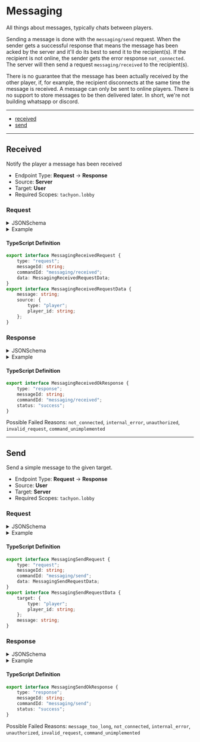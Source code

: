 <!-- THIS FILE IS AUTOMATICALLY GENERATED, PLEASE DO NOT EDIT IT MANUALLY -->

# Messaging

All things about messages, typically chats between players.

Sending a message is done with the `messaging/send` request. When the sender
gets a successful response that means the message has been acked by the server
and it'll do its best to send it to the recipient(s).
If the recipient is not online, the sender gets the error response `not_connected`.
The server will then send a request `messaging/received` to the recipient(s).

There is no guarantee that the message has been actually received by the other
player, if, for example, the recipient disconnects at the same time the message
is received. A message can only be sent to online players. There is no support
to store messages to be then delivered later. In short, we're not building
whatsapp or discord.

---
- [received](#received)
- [send](#send)
---

## Received

Notify the player a message has been received

- Endpoint Type: **Request** -> **Response**
- Source: **Server**
- Target: **User**
- Required Scopes: `tachyon.lobby`

### Request

<details>
<summary>JSONSchema</summary>

```json
{
    "title": "MessagingReceivedRequest",
    "tachyon": {
        "source": "server",
        "target": "user",
        "scopes": ["tachyon.lobby"]
    },
    "type": "object",
    "properties": {
        "type": { "const": "request" },
        "messageId": { "type": "string" },
        "commandId": { "const": "messaging/received" },
        "data": {
            "title": "MessagingReceivedRequestData",
            "type": "object",
            "properties": {
                "message": { "type": "string" },
                "source": {
                    "type": "object",
                    "properties": {
                        "type": { "const": "player" },
                        "player_id": { "type": "string" }
                    },
                    "required": ["type", "player_id"]
                }
            },
            "required": ["message", "source"]
        }
    },
    "required": ["type", "messageId", "commandId", "data"]
}

```
</details>

<details>
<summary>Example</summary>

```json
{
    "type": "request",
    "messageId": "Duis Lorem",
    "commandId": "messaging/received",
    "data": {
        "message": "Duis Lorem",
        "source": {
            "type": "player",
            "player_id": "Duis Lorem"
        }
    }
}
```
</details>

#### TypeScript Definition
```ts
export interface MessagingReceivedRequest {
    type: "request";
    messageId: string;
    commandId: "messaging/received";
    data: MessagingReceivedRequestData;
}
export interface MessagingReceivedRequestData {
    message: string;
    source: {
        type: "player";
        player_id: string;
    };
}
```
### Response

<details>
<summary>JSONSchema</summary>

```json
{
    "title": "MessagingReceivedResponse",
    "tachyon": {
        "source": "user",
        "target": "server",
        "scopes": ["tachyon.lobby"]
    },
    "anyOf": [
        {
            "title": "MessagingReceivedOkResponse",
            "type": "object",
            "properties": {
                "type": { "const": "response" },
                "messageId": { "type": "string" },
                "commandId": { "const": "messaging/received" },
                "status": { "const": "success" }
            },
            "required": ["type", "messageId", "commandId", "status"]
        },
        {
            "title": "MessagingReceivedFailResponse",
            "type": "object",
            "properties": {
                "type": { "const": "response" },
                "messageId": { "type": "string" },
                "commandId": { "const": "messaging/received" },
                "status": { "const": "failed" },
                "reason": {
                    "enum": [
                        "not_connected",
                        "internal_error",
                        "unauthorized",
                        "invalid_request",
                        "command_unimplemented"
                    ]
                },
                "details": { "type": "string" }
            },
            "required": ["type", "messageId", "commandId", "status", "reason"]
        }
    ]
}

```
</details>

<details>
<summary>Example</summary>

```json
{
    "type": "response",
    "messageId": "consequat Lorem",
    "commandId": "messaging/received",
    "status": "success"
}
```
</details>

#### TypeScript Definition
```ts
export interface MessagingReceivedOkResponse {
    type: "response";
    messageId: string;
    commandId: "messaging/received";
    status: "success";
}
```
Possible Failed Reasons: `not_connected`, `internal_error`, `unauthorized`, `invalid_request`, `command_unimplemented`

---

## Send

Send a simple message to the given target.

- Endpoint Type: **Request** -> **Response**
- Source: **User**
- Target: **Server**
- Required Scopes: `tachyon.lobby`

### Request

<details>
<summary>JSONSchema</summary>

```json
{
    "title": "MessagingSendRequest",
    "tachyon": {
        "source": "user",
        "target": "server",
        "scopes": ["tachyon.lobby"]
    },
    "type": "object",
    "properties": {
        "type": { "const": "request" },
        "messageId": { "type": "string" },
        "commandId": { "const": "messaging/send" },
        "data": {
            "title": "MessagingSendRequestData",
            "type": "object",
            "properties": {
                "target": {
                    "type": "object",
                    "properties": {
                        "type": { "const": "player" },
                        "player_id": { "type": "string" }
                    },
                    "required": ["type", "player_id"]
                },
                "message": { "type": "string", "maxLength": 512 }
            },
            "required": ["target", "message"]
        }
    },
    "required": ["type", "messageId", "commandId", "data"]
}

```
</details>

<details>
<summary>Example</summary>

```json
{
    "type": "request",
    "messageId": "commodo Lorem",
    "commandId": "messaging/send",
    "data": {
        "target": {
            "type": "player",
            "player_id": "commodo Lorem"
        },
        "message": "commodo Lorem"
    }
}
```
</details>

#### TypeScript Definition
```ts
export interface MessagingSendRequest {
    type: "request";
    messageId: string;
    commandId: "messaging/send";
    data: MessagingSendRequestData;
}
export interface MessagingSendRequestData {
    target: {
        type: "player";
        player_id: string;
    };
    message: string;
}
```
### Response

<details>
<summary>JSONSchema</summary>

```json
{
    "title": "MessagingSendResponse",
    "tachyon": {
        "source": "server",
        "target": "user",
        "scopes": ["tachyon.lobby"]
    },
    "anyOf": [
        {
            "title": "MessagingSendOkResponse",
            "type": "object",
            "properties": {
                "type": { "const": "response" },
                "messageId": { "type": "string" },
                "commandId": { "const": "messaging/send" },
                "status": { "const": "success" }
            },
            "required": ["type", "messageId", "commandId", "status"]
        },
        {
            "title": "MessagingSendFailResponse",
            "type": "object",
            "properties": {
                "type": { "const": "response" },
                "messageId": { "type": "string" },
                "commandId": { "const": "messaging/send" },
                "status": { "const": "failed" },
                "reason": {
                    "enum": [
                        "message_too_long",
                        "not_connected",
                        "internal_error",
                        "unauthorized",
                        "invalid_request",
                        "command_unimplemented"
                    ]
                },
                "details": { "type": "string" }
            },
            "required": ["type", "messageId", "commandId", "status", "reason"]
        }
    ]
}

```
</details>

<details>
<summary>Example</summary>

```json
{
    "type": "response",
    "messageId": "ut Lorem",
    "commandId": "messaging/send",
    "status": "success"
}
```
</details>

#### TypeScript Definition
```ts
export interface MessagingSendOkResponse {
    type: "response";
    messageId: string;
    commandId: "messaging/send";
    status: "success";
}
```
Possible Failed Reasons: `message_too_long`, `not_connected`, `internal_error`, `unauthorized`, `invalid_request`, `command_unimplemented`

